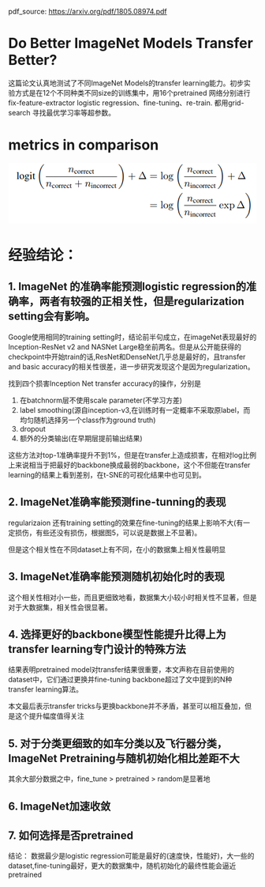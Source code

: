 pdf_source: https://arxiv.org/pdf/1805.08974.pdf
# Do Better ImageNet Models Transfer Better?

这篇论文认真地测试了不同ImageNet Models的transfer learning能力。初步实验方式是在12个不同种类不同size的训练集中，用16个pretrained 网络分别进行fix-feature-extractor logistic regression、fine-tuning、re-train.
都用grid-search 寻找最优学习率等超参数。

# metrics in comparison

![image](res/metrics_for_transfer.png)

# 经验结论：

## 1. ImageNet 的准确率能预测logistic regression的准确率，两者有较强的正相关性，但是regularization setting会有影响。

Google使用相同的training setting时，结论前半句成立，在imageNet表现最好的Inception-ResNet v2 and NASNet Large稳坐前两名。但是从公开能获得的checkpoint中开始train的话,ResNet和DenseNet几乎总是最好的，且transfer and basic accuracy的相关性很差，进一步研究发现这个是因为regularization。

找到四个损害Inception Net transfer accuracy的操作，分别是

1. 在batchnorm层不使用scale parameter(不学习方差)
2. label smoothing(源自inception-v3,在训练时有一定概率不采取原label，而均匀随机选择另一个class作为ground truth)
3. dropout
4. 额外的分类输出(在早期层提前输出结果)

这些方法对top-1准确率提升不到1%，但是在transfer上造成损害，在相对log比例上来说相当于把最好的backbone换成最弱的backbone，这个不但能在transfer learning的结果上看到差别，在t-SNE的可视化结果中也可见到。

## 2. ImageNet准确率能预测fine-tunning的表现


regularizaion 还有training setting的效果在fine-tuning的结果上影响不大(有一定损伤，有些还没有损伤，根据图5，可以说是数据上不显著)。

但是这个相关性在不同dataset上有不同，在小的数据集上相关性最明显

## 3. ImageNet准确率能预测随机初始化时的表现


这个相关性相对小一些，而且更细致地看，数据集大小较小时相关性不显著，但是对于大数据集，相关性会很显著。

## 4. 选择更好的backbone模型性能提升比得上为transfer learning专门设计的特殊方法


结果表明pretrained model对transfer结果很重要，本文声称在目前使用的dataset中，它们通过更换并fine-tuning backbone超过了文中提到的N种transfer learning算法。

本文最后表示transfer tricks与更换backbone并不矛盾，甚至可以相互叠加，但是这个提升幅度值得关注

## 5. 对于分类更细致的如车分类以及飞行器分类，ImageNet Pretraining与随机初始化相比差距不大

其余大部分数据之中，fine_tune > pretrained > random是显著地

## 6. ImageNet加速收敛


## 7. 如何选择是否pretrained
结论： 数据最少是logistic regression可能是最好的(速度快，性能好)，大一些的dataset,fine-tuning最好，更大的数据集中，随机初始化的最终性能会逼近pretrained